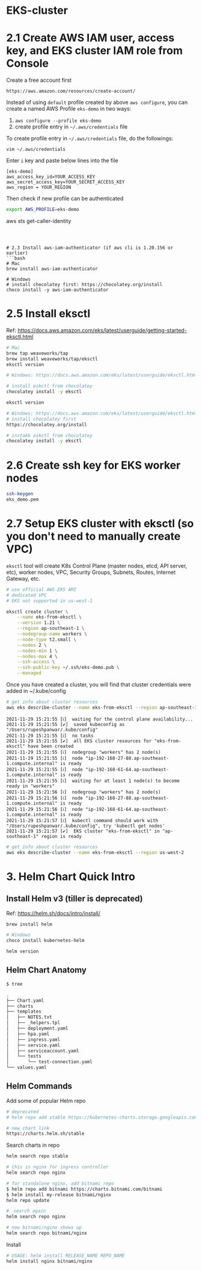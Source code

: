 # EKS-cluster

# 2.1 Create AWS IAM user, access key, and EKS cluster IAM role from Console

Create a free account first
```
https://aws.amazon.com/resources/create-account/
```
Instead of using `default` profile created by above `aws configure`, you can create a named AWS Profile `eks-demo` in two ways:

1. `aws configure --profile eks-demo`
2. create profile entry in `~/.aws/credentials` file

To create profile entry in `~/.aws/credentials` file, do the followings:
```
vim ~/.aws/credentials
```
Enter `i` key and paste below lines into the file
```
[eks-demo] 
aws_access_key_id=YOUR_ACCESS_KEY 
aws_secret_access_key=YOUR_SECRET_ACCESS_KEY
aws_region = YOUR_REGION 
```

Then check if new profile can be authenticated
```sh
export AWS_PROFILE=eks-demo

```
aws sts get-caller-identity
```



# 2.3 Install aws-iam-authenticator (if aws cli is 1.20.156 or earlier)
```bash
# Mac
brew install aws-iam-authenticator

# Windows
# install chocolatey first: https://chocolatey.org/install
choco install -y aws-iam-authenticator
```


# 2.5 Install eksctl
Ref: https://docs.aws.amazon.com/eks/latest/userguide/getting-started-eksctl.html
```bash
# Mac
brew tap weaveworks/tap
brew install weaveworks/tap/eksctl
eksctl version

# Windows: https://docs.aws.amazon.com/eks/latest/userguide/eksctl.html

# install eskctl from chocolatey
chocolatey install -y eksctl 

eksctl version

# Windows: https://docs.aws.amazon.com/eks/latest/userguide/eksctl.html
# install chocolatey first
https://chocolatey.org/install

# instakk eskctl from chocolatey
chocolatey install -y eksctl 
```


# 2.6 Create ssh key for EKS worker nodes
```bash
ssh-keygen
eks_demo.pem
```

# 2.7 Setup EKS cluster with eksctl (so you don't need to manually create VPC)
`eksctl` tool will create K8s Control Plane (master nodes, etcd, API server, etc), worker nodes, VPC, Security Groups, Subnets, Routes, Internet Gateway, etc.
```bash
# use official AWS EKS AMI
# dedicated VPC
# EKS not supported in us-west-1

eksctl create cluster \
    --name eks-from-eksctl \
    --version 1.21 \
    --region ap-southeast-1 \
    --nodegroup-name workers \
    --node-type t2.small \
    --nodes 2 \
    --nodes-min 1 \
    --nodes-max 4 \
    --ssh-access \
    --ssh-public-key ~/.ssh/eks-demo.pub \
    --managed
```



Once you have created a cluster, you will find that cluster credentials were added in ~/.kube/config

```bash
# get info about cluster resources
aws eks describe-cluster --name eks-from-eksctl --region ap-southeast-1
```

```output
2021-11-29 15:21:55 [ℹ]  waiting for the control plane availability...
2021-11-29 15:21:55 [✔]  saved kubeconfig as "/Users/rupeshpanwar/.kube/config"
2021-11-29 15:21:55 [ℹ]  no tasks
2021-11-29 15:21:55 [✔]  all EKS cluster resources for "eks-from-eksctl" have been created
2021-11-29 15:21:55 [ℹ]  nodegroup "workers" has 2 node(s)
2021-11-29 15:21:55 [ℹ]  node "ip-192-168-27-88.ap-southeast-1.compute.internal" is ready
2021-11-29 15:21:55 [ℹ]  node "ip-192-168-61-64.ap-southeast-1.compute.internal" is ready
2021-11-29 15:21:55 [ℹ]  waiting for at least 1 node(s) to become ready in "workers"
2021-11-29 15:21:56 [ℹ]  nodegroup "workers" has 2 node(s)
2021-11-29 15:21:56 [ℹ]  node "ip-192-168-27-88.ap-southeast-1.compute.internal" is ready
2021-11-29 15:21:56 [ℹ]  node "ip-192-168-61-64.ap-southeast-1.compute.internal" is ready
2021-11-29 15:21:57 [ℹ]  kubectl command should work with "/Users/rupeshpanwar/.kube/config", try 'kubectl get nodes'
2021-11-29 15:21:57 [✔]  EKS cluster "eks-from-eksctl" in "ap-southeast-1" region is ready
```

```bash
# get info about cluster resources
aws eks describe-cluster --name eks-from-eksctl --region us-west-2
```

# 3. Helm Chart Quick Intro

## Install Helm v3 (tiller is deprecated)
Ref: https://helm.sh/docs/intro/install/
```bash
brew install helm

# Windows
choco install kubernetes-helm

helm version
```

## Helm Chart Anatomy
```bash
$ tree

.
├── Chart.yaml
├── charts
├── templates
│   ├── NOTES.txt
│   ├── _helpers.tpl
│   ├── deployment.yaml
│   ├── hpa.yaml
│   ├── ingress.yaml
│   ├── service.yaml
│   ├── serviceaccount.yaml
│   └── tests
│       └── test-connection.yaml
└── values.yaml
```
## Helm Commands
Add some of popular Helm repo
```bash
# deprecated
# helm repo add stable https://kubernetes-charts.storage.googleapis.com/

# new chart link
https://charts.helm.sh/stable
```

Search charts in repo
```bash
helm search repo stable

# this is nginx for ingress controller
helm search repo nginx

# for standalone nginx, add bitnami repo
$ helm repo add bitnami https://charts.bitnami.com/bitnami
$ helm install my-release bitnami/nginx
helm repo update

#　search again
helm search repo nginx

# now bitnami/nginx shows up
helm search repo bitnami/nginx
```


Install
```bash
# USAGE: helm install RELEASE_NAME REPO_NAME
helm install nginx bitnami/nginx
```


